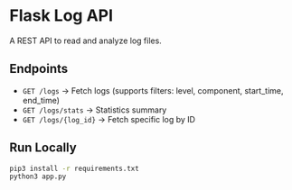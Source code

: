 # Flask Log API

A REST API to read and analyze log files.

## Endpoints

- `GET /logs` → Fetch logs (supports filters: level, component, start_time, end_time)
- `GET /logs/stats` → Statistics summary
- `GET /logs/{log_id}` → Fetch specific log by ID

## Run Locally

```bash
pip3 install -r requirements.txt
python3 app.py
